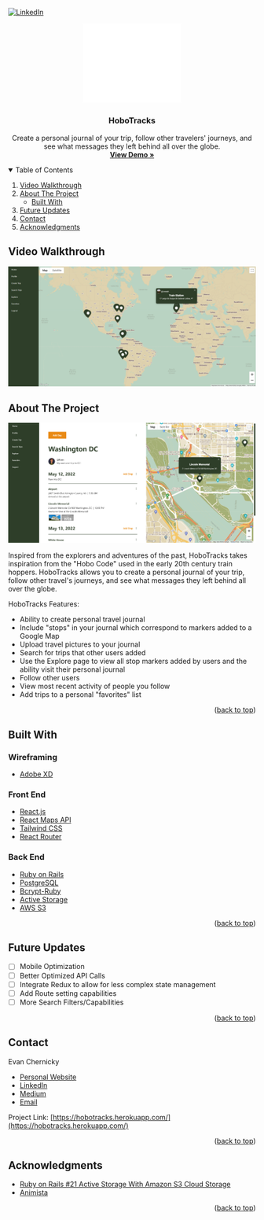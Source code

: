 <div id="top"></div>
<!--
*** Thanks for checking out the Best-README-Template. If you have a suggestion
*** that would make this better, please fork the repo and create a pull request
*** or simply open an issue with the tag "enhancement".
*** Don't forget to give the project a star!
*** Thanks again! Now go create something AMAZING! :D
-->



<!-- PROJECT SHIELDS -->
<!--
*** I'm using markdown "reference style" links for readability.
*** Reference links are enclosed in brackets [ ] instead of parentheses ( ).
*** See the bottom of this document for the declaration of the reference variables
*** for contributors-url, forks-url, etc. This is an optional, concise syntax you may use.
*** https://www.markdownguide.org/basic-syntax/#reference-style-links
-->
[![LinkedIn][linkedin-shield]][linkedin-url]



<!-- PROJECT LOGO -->
<div align="center">
<img src="images/logo.png" alt="Logo" width="200" height="162.45">
  <h3 align="center">HoboTracks</h3>

  <p align="center">
    Create a personal journal of your trip, follow other travelers' journeys, and see what messages they left behind all over the globe.
    <br />
    <a href=https://hobotracks.herokuapp.com/"><strong>View Demo »</strong></a>
  </p>
</div>



<!-- TABLE OF CONTENTS -->
<details open>
  <summary>Table of Contents</summary>
  <ol>
      <li><a href="#video-walkthrough">Video Walkthrough</a></li>
    <li>
    <a href="#about-the-project">About The Project</a>
      <ul>
        <li><a href="#built-with">Built With</a></li>
      </ul>
    </li>
    <li><a href="#roadmap">Future Updates</a></li>
    <li><a href="#contact">Contact</a></li>
    <li><a href="#acknowledgments">Acknowledgments</a></li>
  </ol>
</details>

<!-- VIDEO WALKTHROUGH -->
## Video Walkthrough
[![Watch the video][video-screenshot]](https://youtu.be/X4t8KVCbkYU)

<!-- ABOUT THE PROJECT -->
## About The Project

[![HoboTracks Screen Shot][product-screenshot]](https://hobotracks.herokuapp.com/)

Inspired from the explorers and adventures of the past, HoboTracks takes inspiration from the "Hobo Code" used in the early 20th century train hoppers. HoboTracks allows you to create a personal journal of your trip, follow other travel's journeys, and see what messages they left behind all over the globe.

HoboTracks Features:
* Ability to create personal travel journal
* Include "stops" in your journal which correspond to markers added to a Google Map
* Upload travel pictures to your journal
* Search for trips that other users added
* Use the Explore page to view all stop markers added by users and the ability visit their personal journal
* Follow other users
* View most recent activity of people you follow
* Add trips to a personal "favorites" list


<p align="right">(<a href="#top">back to top</a>)</p>



## Built With

### Wireframing
* [Adobe XD](https://xd.adobe.com/view/1d53b445-b557-4d10-8bfe-dc95ff8388b7-4800/)

### Front End

* [React.js](https://reactjs.org/)
* [React Maps API](https://github.com/JustFly1984/react-google-maps-api)
* [Tailwind CSS](https://tailwindcss.com/)
* [React Router](https://reactrouter.com/)

### Back End

* [Ruby on Rails](https://rubyonrails.org/)
* [PostgreSQL](https://www.postgresql.org/)
* [Bcrypt-Ruby](https://github.com/bcrypt-ruby/bcrypt-ruby)
* [Active Storage](https://edgeguides.rubyonrails.org/active_storage_overview.html)
* [AWS S3](https://aws.amazon.com/s3/)



<p align="right">(<a href="#top">back to top</a>)</p>


<!-- FUTURE UPDATES -->
## Future Updates

- [ ] Mobile Optimization
- [ ] Better Optimized API Calls
- [ ] Integrate Redux to allow for less complex state management
- [ ] Add Route setting capabilities
- [ ] More Search Filters/Capabilities

<p align="right">(<a href="#top">back to top</a>)</p>


<!-- CONTACT -->
## Contact

Evan Chernicky
* [Personal Website](https://evanchernicky.com/)
* [LinkedIn](https://www.linkedin.com/in/echernicky/)
* [Medium](https://medium.com/@echernicky)
* [Email](echernicky@gmail.com)


Project Link: [https://hobotracks.herokuapp.com/](https://hobotracks.herokuapp.com/)

<p align="right">(<a href="#top">back to top</a>)</p>



<!-- ACKNOWLEDGMENTS -->
## Acknowledgments

* [Ruby on Rails #21 Active Storage With Amazon S3 Cloud Storage](https://www.youtube.com/watch?v=OWBWXOcx1rU&t)
* [Animista](https://animista.net/)

<p align="right">(<a href="#top">back to top</a>)</p>



<!-- MARKDOWN LINKS & IMAGES -->
<!-- https://www.markdownguide.org/basic-syntax/#reference-style-links -->
[linkedin-url]: https://www.linkedin.com/in/echernicky/
[product-screenshot]: images/Trip-View.png
[video-screenshot]: images/Map.png
[linkedin-shield]: https://img.shields.io/badge/-LinkedIn-black.svg?style=for-the-badge&logo=linkedin&colorB=555
